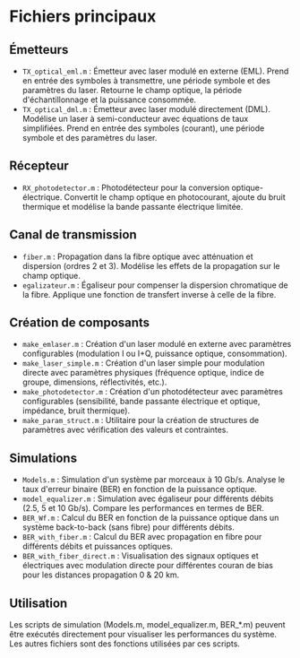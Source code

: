 
# Fichiers principaux

## Émetteurs
- `TX_optical_eml.m` : Émetteur avec laser modulé en externe (EML). Prend en entrée des symboles à transmettre, une période symbole et des paramètres du laser. Retourne le champ optique, la période d'échantillonnage et la puissance consommée.
- `TX_optical_dml.m` : Émetteur avec laser modulé directement (DML). Modélise un laser à semi-conducteur avec équations de taux simplifiées. Prend en entrée des symboles (courant), une période symbole et des paramètres du laser.

## Récepteur
- `RX_photodetector.m` : Photodétecteur pour la conversion optique-électrique. Convertit le champ optique en photocourant, ajoute du bruit thermique et modélise la bande passante électrique limitée.

## Canal de transmission
- `fiber.m` : Propagation dans la fibre optique avec atténuation et dispersion (ordres 2 et 3). Modélise les effets de la propagation sur le champ optique.
- `egalizateur.m` : Égaliseur pour compenser la dispersion chromatique de la fibre. Applique une fonction de transfert inverse à celle de la fibre.

## Création de composants
- `make_emlaser.m` : Création d'un laser modulé en externe avec paramètres configurables (modulation I ou I+Q, puissance optique, consommation).
- `make_laser_simple.m` : Création d'un laser simple pour modulation directe avec paramètres physiques (fréquence optique, indice de groupe, dimensions, réflectivités, etc.).
- `make_photodetector.m` : Création d'un photodétecteur avec paramètres configurables (sensibilité, bande passante électrique et optique, impédance, bruit thermique).
- `make_param_struct.m` : Utilitaire pour la création de structures de paramètres avec vérification des valeurs et contraintes.

## Simulations
- `Models.m` : Simulation d'un système par morceaux  à 10 Gb/s. Analyse le taux d'erreur binaire (BER) en fonction de la puissance optique.
- `model_equalizer.m` : Simulation avec égaliseur pour différents débits (2.5, 5 et 10 Gb/s). Compare les performances en termes de BER.
- `BER_Wf.m` : Calcul du BER en fonction de la puissance optique dans un système back-to-back (sans fibre) pour différents débits.
- `BER_with_fiber.m` : Calcul du BER avec propagation en fibre  pour différents débits et puissances optiques.
- `BER_with_fiber_direct.m` : Visualisation des signaux optiques et électriques avec modulation directe pour différentes couran de bias pour les distances propagation 0 & 20 km.

## Utilisation
Les scripts de simulation (Models.m, model_equalizer.m, BER_*.m) peuvent être exécutés directement pour visualiser les performances du système. Les autres fichiers sont des fonctions utilisées par ces scripts.
